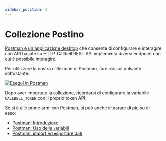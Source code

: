 ```yaml
---
sidebar_position: 6
---
```


# Collezione Postino

[Postman è un'applicazione desktop](https://www.postman.com/) che consente di configurare e interagire con API basate su HTTP. Callbell REST API implementa diversi endpoint con cui è possibile interagire.

Per utilizzare la nostra collezione di Postman, fare clic sul pulsante sottostante:

[![Esegui in Postman](https://run.pstmn.io/button.svg)](https://app.getpostman.com/run-collection/4469469-67323d5f-a547-4b9d-ba96-cced69795917?action=collection%2Ffork&collection-url=/postman-collection.json)


Dopo aver importato la collezione, ricordarsi di configurare la variabile `CALLBELL_TOKEN` con il proprio token API.

Se si è alle prime armi con Postman, si può anche imparare di più su di esso:

- [Postman: Introduzione](https://learning.postman.com/docs/getting-started/introduction/)
- [Postman: Uso delle variabili](https://learning.postman.com/docs/sending-requests/variables/)
- [Postman: import ed esportare dati](https://learning.postman.com/docs/getting-started/importing-and-exporting-data/)
